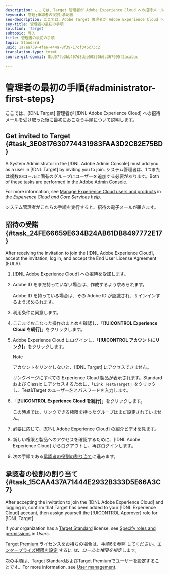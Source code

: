 ```yaml
---
description: ここでは、Target 管理者が Adobe Experience Cloud への招待メールを受け取った後に最初におこなう手順について説明します。
keywords: 管理;承認者の役割;承認者
seo-description: ここでは、Adobe Target 管理者が Adobe Experience Cloud への招待メールを受け取った後に最初におこなう手順について説明します。
seo-title: 管理者の最初の手順
solution: 'Target '
subtopic: 導入
title: 管理者の最初の手順
topic: Standard
uuid: 1a7ea739-4fa6-444a-8f39-17cf346c73c2
translation-type: tm+mt
source-git-commit: 8bd57fb3bb467d8dae50535b6c367995f2acabac

---
```



# 管理者の最初の手順{#administrator-first-steps}

ここでは、[!DNL Target] 管理者が [!DNL Adobe Experience Cloud] への招待メールを受け取った後に最初におこなう手順について説明します。

## Get invited to Target {#task_3E0817630774431983FAA3D2CB2E75BD}

A System Administrator in the [!DNL Adobe Admin Console] must add you as a user in [!DNL Target] by inviting you to join. システム管理者は、1つまたは複数のロールに固有のグループにユーザーを追加する必要があります。Both of these tasks are performed in the [Adobe Admin Console](https://adminconsole.adobe.com).

For more information, see [Manage Experience Cloud users and products](https://docs.adobe.com/content/help/en/core-services/interface/manage-users-and-products/admin-getting-started.html) in the *Experience Cloud and Core Services help*.

システム管理者がこれらの手順を実行すると、招待の電子メールが届きます。

## 招待の受諾 {#task_24FE66659E634B24AB61DB8497772E17}

After receiving the invitation to join the [!DNL Adobe Experience Cloud], accept the invitation, log in, and accept the End User License Agreement (EULA).

1. [!DNL Adobe Experience Cloud] への招待を受諾します。
1. Adobe ID をまだ持っていない場合は、作成するよう求められます。 

   Adobe ID を持っている場合は、その Adobe ID が認識され、サインインするよう求められます。
1. 利用条件に同意します。
1. ここまでおこなった操作のまとめを確認し、「**[!UICONTROL Experience Cloud を続行]**」をクリックします。
1. Adobe Experience Cloud にログインし、「**[!UICONTROL アカウントにリンク]**」をクリックします。

   >[!NOTE]
   >
   >アカウントをリンクしないと、[!DNL Target] にアクセスできません。

   リンクページにすべての Experience Cloud 製品が表示されます。Standard および Classic にアクセスするために、「`Link Test&Target`」をクリックし、Test&amp;Target のユーザー名とパスワードを入力します。
1. 「**[!UICONTROL Experience Cloud を続行]**」をクリックします。

   この時点では、リンクできる権限を持ったグループはまだ設定されていません。
1. 必要に応じて、[!DNL Adobe Experience Cloud] の紹介ビデオを見ます。
1. 新しい権限と製品へのアクセスを確認するために、[!DNL Adobe Experience Cloud] からログアウトし、再びログインします。
1. 次の手順である[承認者の役割の割り当て](../administrating-target/start-target.md#task_15CAA437A71444E2932B333D5E66A3C7)に進みます。

## 承認者の役割の割り当て {#task_15CAA437A71444E2932B333D5E66A3C7}

After accepting the invitation to join the [!DNL Adobe Experience Cloud] and logging in, confirm that Target has been added to your [!DNL Experience Cloud] account, then assign yourself the [!UICONTROL Approver] role for [!DNL Target].

If your organization has a [Target Standard](/help/c-intro/intro.md#section_ACD5EFF17AAB4E979CBEFA0145CCD905) license, see [Specify roles and permissions](/help/administrating-target/c-user-management/c-user-management/user-management.md#roles-permissions) in *Users*.

[Target Premium](/help/c-intro/intro.md#premium) ライセンスをお持ちの場合は、手順6を参照 [してください。エンタープライズ権限を設定](/help/administrating-target/c-user-management/property-channel/properties-overview.md#section_8C425E43E5DD4111BBFC734A2B7ABC80) するに *は、ロールと権限を指定*します。

次の手順は、Target StandardおよびTarget Premiumでユーザーを設定することです。For more information, see [User management](/help/administrating-target/c-user-management/user-management.md).